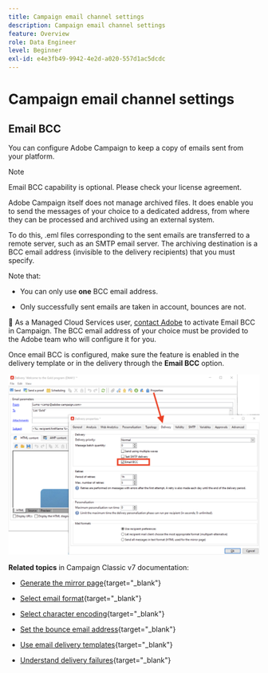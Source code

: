 ```yaml
---
title: Campaign email channel settings
description: Campaign email channel settings
feature: Overview
role: Data Engineer
level: Beginner
exl-id: e4e3fb49-9942-4e2d-a020-557d1ac5dcdc
---
```

# Campaign email channel settings

## Email BCC

You can configure Adobe Campaign to keep a copy of emails sent from your platform.

>[!NOTE]
>Email BCC capability is optional. Please check your license agreement.

Adobe Campaign itself does not manage archived files. It does enable you to send the messages of your choice to a dedicated address, from where they can be processed and archived using an external system.

To do this, .eml files corresponding to the sent emails are transferred to a remote server, such as an SMTP email server. The archiving destination is a BCC email address (invisible to the delivery recipients) that you must specify.

Note that:

* You can only use **one** BCC email address.

* Only successfully sent emails are taken in account, bounces are not.

💬 As a Managed Cloud Services user, [contact Adobe](../start/campaign-faq.md#support) to activate Email BCC in Campaign. The BCC email address of your choice must be provided to the Adobe team who will configure it for you.

Once email BCC is configured, make sure the feature is enabled in the delivery template or in the delivery through the **Email BCC** option. 

![](assets/email-bcc.png)


**Related topics** in Campaign Classic v7 documentation:


* [Generate the mirror page](https://experienceleague.adobe.com/docs/campaign-classic/using/sending-messages/sending-emails/sending-an-email/email-parameters.html#generating-mirror-page){target="_blank"}

* [Select email format](https://experienceleague.adobe.com/docs/campaign-classic/using/sending-messages/sending-emails/sending-an-email/email-parameters.html#selecting-message-formats){target="_blank"}

* [Select character encoding](https://experienceleague.adobe.com/docs/campaign-classic/using/sending-messages/sending-emails/sending-an-email/email-parameters.html#character-encoding){target="_blank"}

* [Set the bounce email address](https://experienceleague.adobe.com/docs/campaign-classic/using/sending-messages/sending-emails/sending-an-email/email-parameters.html#managing-bounce-emails){target="_blank"}

* [Use email delivery templates](https://experienceleague.adobe.com/docs/campaign-classic/using/sending-messages/using-delivery-templates/about-templates.html){target="_blank"}

* [Understand delivery failures](https://experienceleague.adobe.com/docs/campaign-classic/using/sending-messages/monitoring-deliveries/understanding-delivery-failures.html){target="_blank"}

